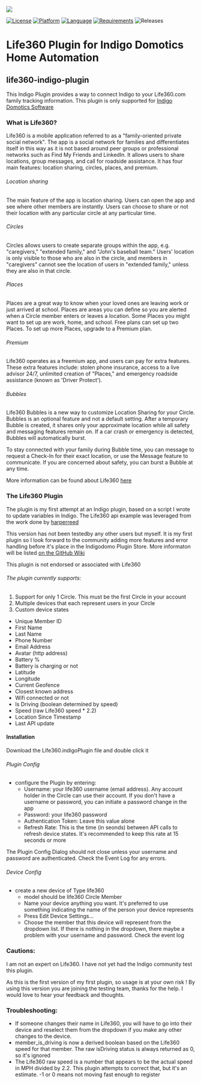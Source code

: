 <img src="https://s2-recruiting.cdn.greenhouse.io/external_greenhouse_job_boards/logos/400/245/300/resized/life360-horizontal-logo-trimmed.png?1558125703" >

[![License](https://img.shields.io/badge/license-MIT-blue.svg?style=flat)](http://mit-license.org)
[![Platform](https://img.shields.io/badge/platform-Indigo-blueviolet)](https://www.indigodomo.com/) 
[![Language](https://img.shields.io/badge/language-python%202.7-orange)](https://www.python.org/)
[![Requirements](https://img.shields.io/badge/requirements-Indigo%20v7%2B-green)](https://www.indigodomo.com/downloads.html)
![Releases](https://img.shields.io/github/release-date/ryanbuckner/life360-plugin?color=red&label=latest%20release)



# Life360 Plugin for Indigo Domotics Home Automation 
## life360-indigo-plugin
This Indigo Plugin provides a way to connect Indigo to your Life360.com family tracking information. This plugin is only supported for [Indigo Domotics Software ](http://www.indigodomo.com)

### What is Life360?

Life360 is a mobile application referred to as a "family-oriented private social network". The app is a social network for families and differentiates itself in this way as it is not based around peer groups or professional networks such as Find My Friends and LinkedIn. It allows users to share locations, group messages, and call for roadside assistance. It has four main features: location sharing, circles, places, and premium.

###### Location sharing
The main feature of the app is location sharing. Users can open the app and see where other members are instantly. Users can choose to share or not their location with any particular circle at any particular time.

###### Circles
Circles allows users to create separate groups within the app, e.g. "caregivers," "extended family," and "John's baseball team." Users' location is only visible to those who are also in the circle, and members in "caregivers" cannot see the location of users in "extended family," unless they are also in that circle.

###### Places
Places are a great way to know when your loved ones are leaving work or just arrived at school. Places are areas you can define so you are alerted when a Circle member enters or leaves a location. Some Places you might want to set up are work, home, and school. Free plans can set up two Places. To set up more Places, upgrade to a Premium plan.

###### Premium
Life360 operates as a freemium app, and users can pay for extra features. These extra features include: stolen phone insurance, access to a live advisor 24/7, unlimited creation of "Places," and emergency roadside assistance (known as 'Driver Protect').

###### Bubbles
Life360 Bubbles is a new way to customize Location Sharing for your Circle. Bubbles is an optional feature and not a default setting. After a temporary Bubble is created, it shares only your approximate location while all safety and messaging features remain on. If a car crash or emergency is detected, Bubbles will automatically burst.

To stay connected with your family during Bubble time, you can message to request a Check-In for their exact location, or use the Message feature to communicate. If you are concerned about safety, you can burst a Bubble at any time.

More information can be found about Life360 [here](https://www.life360.com/support/popular-questions/)

### The Life360 Plugin

The plugin is my first attempt at an Indigo plugin, based on a script I wrote to update variables in Indigo. The Life360 api example was leveraged from the work done by [harperreed](https://github.com/harperreed/life360-python) 

This version has not been testedby any other users but myself.  It is my first plugin so I look forward to the community adding more features and error handling before it's place in the Indigodomo Plugin Store. More informaton will be listed [on the GitHub Wiki](https://github.com/ryanbuckner/life360-plugin/wiki)

This plugin is not endorsed or associated with Life360 

###### The plugin currently supports:

1) Support for only 1 Circle. This must be the first Circle in your account
2) Multiple devices that each represent users in your Circle
3) Custom device states
  - Unique Member ID 
  - First Name
  - Last Name
  - Phone Number 
  - Email Address
  - Avatar (http address) 
  - Battery % 
  - Battery is charging or not
  - Latitude 
  - Longitude
  - Current Geofence
  - Closest known address 
  - Wifi connected or not
  - Is Driving (boolean determined by speed)
  - Speed (raw Life360 speed * 2.2)
  - Location Since Timestamp
  - Last API update 

#### Installation

Download the Life360.indigoPlugin file and double click it

###### Plugin Config 
- configure the Plugin by entering:
  - Username: your life360 username (email address). Any account holder in the Circle can use their account. If you don't have a username or password, you can initiate a password change in the app 
  - Password: your life360 password
  - Authentication Token: Leave this value alone
  - Refresh Rate: This is the time (in seonds) between API calls to refresh device states. It's recommended to keep this rate at 15 seconds or more

The Plugin Config Dialog should not close unless your username and password are authenticated.  Check the Event Log for any errors. 

###### Device Config 
- create a new device of Type life360
  - model should be life360 Circle Member 
  - Name your device anything you want. It's preferred to use something indicating the name of the person your device represents
  - Press Edit Device Settings... 
  - Choose the member that this device will represent from the dropdown list. If there is nothing in the dropdown, there maybe a problem with your username and password. Check the event log

### Cautions:

I am not an expert on Life360. I have not yet had the Indigo community test this plugin. 

As this is the first version of my first plugin, so usage is at your own risk ! By using this version you are joining the testing team, thanks for the help.   I would love to hear your feedback and thoughts.

### Troubleshooting:

- If someone changes their name in Life360, you will have to go into their device and reselect them from the dropdown if you make any other changes to the device.
- member_is_driving is now a derived boolean based on the Life360 speed for that member. The raw isDriving status is always returned as 0, so it's ignored
- The Life360 raw speed is a number that appears to be the actual speed in MPH divided by 2.2. This plugin attempts to correct that, but it's an estimate. -1 or 0 means not moving fast enough to register



